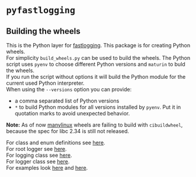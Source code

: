 # `pyfastlogging`

## Building the wheels

This is the Python layer for [fastlogging](https://github.com/brmmm3/fastlogging-rs/tree/master/fastlogging). This package is for creating Python wheels.  
For simplicity `build_wheels.py` can be used to build the wheels. The Python script uses `pyenv` to choose different Python versions and `maturin` to buld the wheels.  
If you run the script without options it will build the Python module for the current used Python interpreter.  
When using the `--versions` option you can provide:

- a comma separated list of Python versions
- `*` to build Python modules for all versions installed by `pyenv`. Put it in quotation marks to avoid unexpected behavior.

**Note:**
As of now [manylinux](https://github.com/pypa/manylinux) wheels are failing to build with `cibuildwheel`, because the spec for libc 2.34 is still not released.

For class and enum definitions see [here](doc/DEF.md).  
For root logger see [here](doc/ROOT.md).  
For logging class see [here](doc/LOGGING.md).  
For logger class see [here](doc/LOGGER.md).  
For examples look [here](examples) and [here](doc/EXAMPLES.md).
